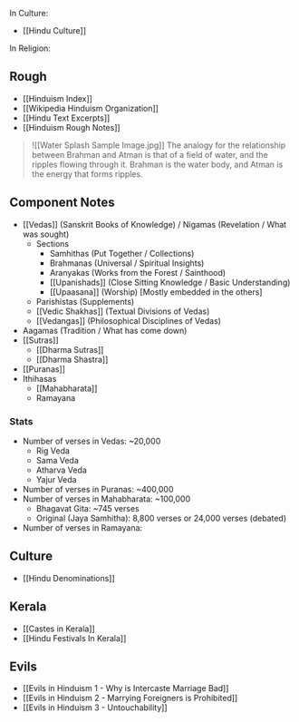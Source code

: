 In Culture:
- [[Hindu Culture]]

In Religion:
## Rough
- [[Hinduism Index]]
- [[Wikipedia Hinduism Organization]]
- [[Hindu Text Excerpts]]
- [[Hinduism Rough Notes]]

> ![[Water Splash Sample Image.jpg]]
> The analogy for the relationship between Brahman and Atman is that of a field of water, and the ripples flowing through it. Brahman is the water body, and Atman is the energy that forms ripples.
## Component Notes
- [[Vedas]] (Sanskrit Books of Knowledge) / Nigamas (Revelation / What was sought)
	- Sections
		- Samhithas (Put Together / Collections)
		- Brahmanas (Universal / Spiritual Insights)
		- Aranyakas (Works from the Forest / Sainthood)
		- [[Upanishads]] (Close Sitting Knowledge / Basic Understanding)
		- [[Upaasana]] (Worship) [Mostly embedded in the others]
	- Parishistas (Supplements)
	- [[Vedic Shakhas]] (Textual Divisions of Vedas)
	- [[Vedangas]] (Philosophical Disciplines of Vedas)
- Aagamas (Tradition / What has come down)
- [[Sutras]]
	- [[Dharma Sutras]]
	- [[Dharma Shastra]]
- [[Puranas]]
- Ithihasas
	- [[Mahabharata]]
	- Ramayana
### Stats
- Number of verses in Vedas: ~20,000
	- Rig Veda
	- Sama Veda
	- Atharva Veda
	- Yajur Veda
- Number of verses in Puranas: ~400,000
- Number of verses in Mahabharata: ~100,000
	- Bhagavat Gita: ~745 verses
	- Original (Jaya Samhitha): 8,800 verses or 24,000 verses (debated)
- Number of verses in Ramayana: 
## Culture
- [[Hindu Denominations]]
## Kerala
- [[Castes in Kerala]]
- [[Hindu Festivals In Kerala]]
## Evils
- [[Evils in Hinduism 1 - Why is Intercaste Marriage Bad]]
- [[Evils in Hinduism 2 - Marrying Foreigners is Prohibited]]
- [[Evils in Hinduism 3 - Untouchability]]